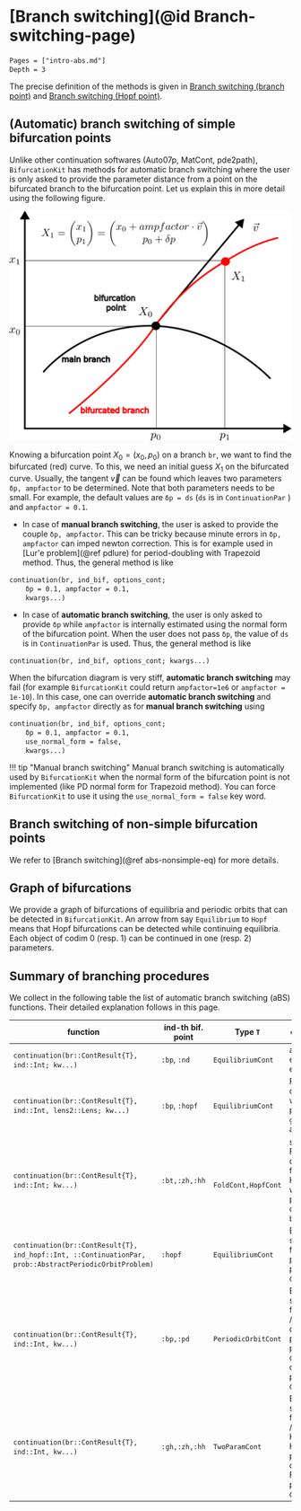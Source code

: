 # [Branch switching](@id Branch-switching-page)

```@contents
Pages = ["intro-abs.md"]
Depth = 3
```

The precise definition of the methods is given in [Branch switching (branch point)](@ref) and [Branch switching (Hopf point)](@ref).

## (Automatic) branch switching of simple bifurcation points

Unlike other continuation softwares (Auto07p, MatCont, pde2path), `BifurcationKit` has methods for automatic branch switching where the user is only asked to provide the parameter distance from a point on the bifurcated branch to the bifurcation point. Let us explain this in more detail using the following figure.

![](abs.png)

Knowing a bifurcation point $X_0 = (x_0, p_0)$ on a branch `br`, we want to find the bifurcated (red) curve. To this, we need an initial guess $X_1$ on the bifurcated curve. Usually, the tangent $\vec v$ can be found which leaves two parameters `δp, ampfactor` to be determined. Note that both parameters needs to be small. For example, the default values are `δp = ds` (`ds` is in `ContinuationPar` ) and `ampfactor = 0.1`.

- In case of **manual branch switching**, the user is asked to provide the couple `δp, ampfactor`. This can be tricky because minute errors in `δp, ampfactor` can imped newton correction. This is for example used in [Lur'e problem](@ref pdlure) for period-doubling with Trapezoid method. Thus, the general method is like
```
continuation(br, ind_bif, options_cont; 
    δp = 0.1, ampfactor = 0.1,
    kwargs...)
```

- In case of **automatic branch switching**, the user is only asked to provide `δp` while `ampfactor` is internally estimated using the normal form of the bifurcation point. When the user does not pass `δp`, the value of `ds` is in `ContinuationPar` is used. Thus, the general method is like
```
continuation(br, ind_bif, options_cont; kwargs...)
```

When the bifurcation diagram is very stiff, **automatic branch switching** may fail (for example `BifurcationKit` could return `ampfactor=1e6` or `ampfactor = 1e-10`). In this case, one can override **automatic branch switching** and specify `δp, ampfactor` directly as for **manual branch switching** using

```
continuation(br, ind_bif, options_cont; 
    δp = 0.1, ampfactor = 0.1,
    use_normal_form = false,
    kwargs...)
```

!!! tip "Manual branch switching"
    Manual branch switching is automatically used by `BifurcationKit` when the normal form of the bifurcation point is not implemented (like PD normal form for Trapezoid method). You can force `BifurcationKit` to use it using the `use_normal_form = false` key word.

## Branch switching of non-simple bifurcation points

We refer to [Branch switching](@ref abs-nonsimple-eq) for more details.

## Graph of bifurcations

We provide a graph of bifurcations of equilibria and periodic orbits that can be detected in `BifurcationKit`. An arrow from say `Equilibrium` to `Hopf` means that Hopf bifurcations can be detected while continuing equilibria. Each object of codim 0 (resp. 1) can be continued in one (resp. 2) parameters.


## Summary of branching procedures

We collect in the following table the list of automatic branch switching (aBS) functions. Their detailed explanation follows in this page.

| function | ind-th bif. point | Type `T` | description |
|---|---|---|---|
|  `continuation(br::ContResult{T}, ind::Int; kw...)` | `:bp`, `:nd`| `EquilibriumCont`  |  aBS from equilibria to equilibria  |
|  `continuation(br::ContResult{T}, ind::Int, lens2::Lens; kw...)` | `:bp`, `:hopf`| `EquilibriumCont` | Fold/Hopf continuation w.r.t. parameters `getlens(br)` and `lens2`  |
|  `continuation(br::ContResult{T}, ind::Int; kw...)` | `:bt,:zh,:hh`| ` FoldCont,HopfCont` | switch to Fold/Hopf continuation from Hopf/Fold w.r.t. parameters of codim 2 `br`  |
| `continuation(br::ContResult{T}, ind_hopf::Int, ::ContinuationPar, prob::AbstractPeriodicOrbitProblem)`   | `:hopf` |  `EquilibriumCont` | Branch switching from Hopf point to periodic orbits |
| `continuation(br::ContResult{T}, ind::Int, kw...)`   | `:bp,:pd` |  `PeriodicOrbitCont` | Branch switching from Branch / Period-doubling point of periodic orbits to curve of periodic orbits |
| `continuation(br::ContResult{T}, ind::Int, kw...)`   | `:gh,:zh,:hh` |  `TwoParamCont` | Branch switching from Bautin / Zero-Hopf/ Hopf-Hopf point to curve of Fold/NS of periodic orbits |